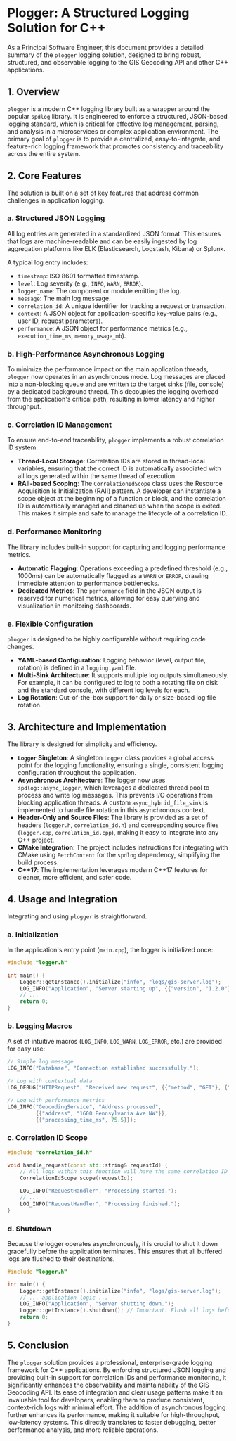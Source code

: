 # Plogger: A Structured Logging Solution for C++

As a Principal Software Engineer, this document provides a detailed summary of the `plogger` logging solution, designed to bring robust, structured, and observable logging to the GIS Geocoding API and other C++ applications.

## 1. Overview

`plogger` is a modern C++ logging library built as a wrapper around the popular `spdlog` library. It is engineered to enforce a structured, JSON-based logging standard, which is critical for effective log management, parsing, and analysis in a microservices or complex application environment. The primary goal of `plogger` is to provide a centralized, easy-to-integrate, and feature-rich logging framework that promotes consistency and traceability across the entire system.

## 2. Core Features

The solution is built on a set of key features that address common challenges in application logging.

### a. Structured JSON Logging

All log entries are generated in a standardized JSON format. This ensures that logs are machine-readable and can be easily ingested by log aggregation platforms like ELK (Elasticsearch, Logstash, Kibana) or Splunk.

A typical log entry includes:
- `timestamp`: ISO 8601 formatted timestamp.
- `level`: Log severity (e.g., `INFO`, `WARN`, `ERROR`).
- `logger_name`: The component or module emitting the log.
- `message`: The main log message.
- `correlation_id`: A unique identifier for tracking a request or transaction.
- `context`: A JSON object for application-specific key-value pairs (e.g., user ID, request parameters).
- `performance`: A JSON object for performance metrics (e.g., `execution_time_ms`, `memory_usage_mb`).

### b. High-Performance Asynchronous Logging
To minimize the performance impact on the main application threads, `plogger` now operates in an asynchronous mode. Log messages are placed into a non-blocking queue and are written to the target sinks (file, console) by a dedicated background thread. This decouples the logging overhead from the application's critical path, resulting in lower latency and higher throughput.

### c. Correlation ID Management

To ensure end-to-end traceability, `plogger` implements a robust correlation ID system.
- **Thread-Local Storage**: Correlation IDs are stored in thread-local variables, ensuring that the correct ID is automatically associated with all logs generated within the same thread of execution.
- **RAII-based Scoping**: The `CorrelationIdScope` class uses the Resource Acquisition Is Initialization (RAII) pattern. A developer can instantiate a scope object at the beginning of a function or block, and the correlation ID is automatically managed and cleaned up when the scope is exited. This makes it simple and safe to manage the lifecycle of a correlation ID.

### d. Performance Monitoring

The library includes built-in support for capturing and logging performance metrics.
- **Automatic Flagging**: Operations exceeding a predefined threshold (e.g., 1000ms) can be automatically flagged as a `WARN` or `ERROR`, drawing immediate attention to performance bottlenecks.
- **Dedicated Metrics**: The `performance` field in the JSON output is reserved for numerical metrics, allowing for easy querying and visualization in monitoring dashboards.

### e. Flexible Configuration

`plogger` is designed to be highly configurable without requiring code changes.
- **YAML-based Configuration**: Logging behavior (level, output file, rotation) is defined in a `logging.yaml` file.
- **Multi-Sink Architecture**: It supports multiple log outputs simultaneously. For example, it can be configured to log to both a rotating file on disk and the standard console, with different log levels for each.
- **Log Rotation**: Out-of-the-box support for daily or size-based log file rotation.

## 3. Architecture and Implementation

The library is designed for simplicity and efficiency.

- **`Logger` Singleton**: A singleton `Logger` class provides a global access point for the logging functionality, ensuring a single, consistent logging configuration throughout the application.
- **Asynchronous Architecture**: The logger now uses `spdlog::async_logger`, which leverages a dedicated thread pool to process and write log messages. This prevents I/O operations from blocking application threads. A custom `async_hybrid_file_sink` is implemented to handle file rotation in this asynchronous context.
- **Header-Only and Source Files**: The library is provided as a set of headers (`logger.h`, `correlation_id.h`) and corresponding source files (`logger.cpp`, `correlation_id.cpp`), making it easy to integrate into any C++ project.
- **CMake Integration**: The project includes instructions for integrating with CMake using `FetchContent` for the `spdlog` dependency, simplifying the build process.
- **C++17**: The implementation leverages modern C++17 features for cleaner, more efficient, and safer code.

## 4. Usage and Integration

Integrating and using `plogger` is straightforward.

### a. Initialization

In the application's entry point (`main.cpp`), the logger is initialized once:
```cpp
#include "logger.h"

int main() {
    Logger::getInstance().initialize("info", "logs/gis-server.log");
    LOG_INFO("Application", "Server starting up", {{"version", "1.2.0"}});
    // ...
    return 0;
}
```

### b. Logging Macros

A set of intuitive macros (`LOG_INFO`, `LOG_WARN`, `LOG_ERROR`, etc.) are provided for easy use:

```cpp
// Simple log message
LOG_INFO("Database", "Connection established successfully.");

// Log with contextual data
LOG_DEBUG("HTTPRequest", "Received new request", {{"method", "GET"}, {"path", "/geocode"}});

// Log with performance metrics
LOG_INFO("GeocodingService", "Address processed",
         {{"address", "1600 Pennsylvania Ave NW"}},
         {{"processing_time_ms", 75.5}});
```

### c. Correlation ID Scope

```cpp
#include "correlation_id.h"

void handle_request(const std::string& requestId) {
    // All logs within this function will have the same correlation ID
    CorrelationIdScope scope(requestId);

    LOG_INFO("RequestHandler", "Processing started.");
    // ...
    LOG_INFO("RequestHandler", "Processing finished.");
}
```

### d. Shutdown
Because the logger operates asynchronously, it is crucial to shut it down gracefully before the application terminates. This ensures that all buffered logs are flushed to their destinations.

```cpp
#include "logger.h"

int main() {
    Logger::getInstance().initialize("info", "logs/gis-server.log");
    // ... application logic ...
    LOG_INFO("Application", "Server shutting down.");
    Logger::getInstance().shutdown(); // Important: Flush all logs before exit
    return 0;
}
```

## 5. Conclusion

The `plogger` solution provides a professional, enterprise-grade logging framework for C++ applications. By enforcing structured JSON logging and providing built-in support for correlation IDs and performance monitoring, it significantly enhances the observability and maintainability of the GIS Geocoding API. Its ease of integration and clear usage patterns make it an invaluable tool for developers, enabling them to produce consistent, context-rich logs with minimal effort. The addition of asynchronous logging further enhances its performance, making it suitable for high-throughput, low-latency systems. This directly translates to faster debugging, better performance analysis, and more reliable operations.
